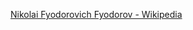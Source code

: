 ﻿[Nikolai Fyodorovich Fyodorov - Wikipedia](https://en.wikipedia.org/wiki/Nikolai_Fyodorovich_Fyodorov)